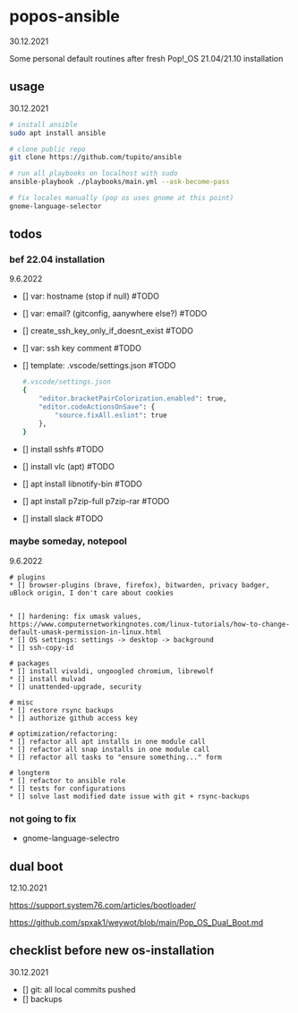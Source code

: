 # popos-ansible

30.12.2021

Some personal default routines after fresh Pop!_OS 21.04/21.10 installation

## usage 

30.12.2021

```bash
# install ansible
sudo apt install ansible

# clone public repo
git clone https://github.com/tupito/ansible

# run all playbooks on localhost with sudo
ansible-playbook ./playbooks/main.yml --ask-become-pass

# fix locales manually (pop os uses gnome at this point)
gnome-language-selector
```

## todos
### bef 22.04 installation
9.6.2022

* [] var: hostname (stop if null) #TODO
* [] var: email? (gitconfig, aanywhere else?) #TODO
* [] create_ssh_key_only_if_doesnt_exist #TODO
* [] var: ssh key comment #TODO

* [] template: .vscode/settings.json #TODO

    ```bash
    #.vscode/settings.json
    { 
        "editor.bracketPairColorization.enabled": true,
        "editor.codeActionsOnSave": {
            "source.fixAll.eslint": true
        },
    }
    ```
* [] install sshfs #TODO
* [] install vlc (apt) #TODO
* [] apt install libnotify-bin #TODO
* [] apt install p7zip-full p7zip-rar #TODO
* [] install slack #TODO

### maybe someday, notepool
9.6.2022

```
# plugins
* [] browser-plugins (brave, firefox), bitwarden, privacy badger, uBlock origin, I don't care about cookies


* [] hardening: fix umask values, https://www.computernetworkingnotes.com/linux-tutorials/how-to-change-default-umask-permission-in-linux.html
* [] OS settings: settings -> desktop -> background
* [] ssh-copy-id

# packages
* [] install vivaldi, ungoogled chromium, librewolf
* [] install mulvad
* [] unattended-upgrade, security

# misc
* [] restore rsync backups
* [] authorize github access key

# optimization/refactoring:
* [] refactor all apt installs in one module call
* [] refactor all snap installs in one module call
* [] refactor all tasks to "ensure something..." form

# longterm
* [] refactor to ansible role
* [] tests for configurations
* [] solve last modified date issue with git + rsync-backups

```

### not going to fix
* gnome-language-selectro

## dual boot

12.10.2021

https://support.system76.com/articles/bootloader/

https://github.com/spxak1/weywot/blob/main/Pop_OS_Dual_Boot.md

## checklist before new os-installation

30.12.2021

* [] git: all local commits pushed
* [] backups